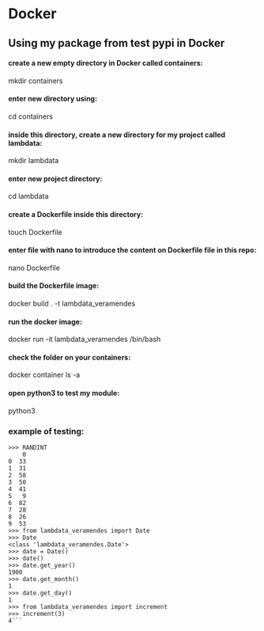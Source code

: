 # Docker
## Using my package from test pypi in Docker

#### create a new empty directory in Docker called containers: 
mkdir containers

#### enter new directory using: 
cd containers

#### inside this directory, create a new directory for my project called lambdata: 
mkdir lambdata

#### enter new project directory:
cd lambdata

#### create a Dockerfile inside this directory:
touch Dockerfile

#### enter file with nano to introduce the content on **Dockerfile** file in this repo:
nano Dockerfile

#### build the Dockerfile image:
docker build . -t lambdata_veramendes

#### run the docker image:
docker run -it lambdata_veramendes /bin/bash

#### check the folder on your containers:
docker container ls -a

#### open python3 to test my module:
python3

### example of testing:

```>>> from lambdata_veramendes import RANDINT
>>> RANDINT
    0
0  33
1  31
2  58
3  50
4  41
5   9
6  82
7  28
8  26
9  53
>>> from lambdata_veramendes import Date
>>> Date
<class 'lambdata_veramendes.Date'>
>>> date = Date()
>>> date()
>>> date.get_year()
1900
>>> date.get_month()
1
>>> date.get_day()
1
>>> from lambdata_veramendes import increment
>>> increment(3)
4```
